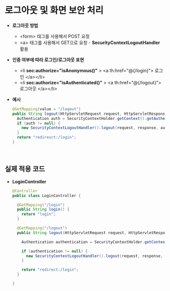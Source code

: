 # 로그아웃 및 화면 보안 처리

* **로그아웃 방법**
  * \<form> 태그를 사용해서 POST 요청
  * \<a> 태그를 사용해서 GET으로 요청 - **SecurityContextLogoutHandler** 활용

* **인증 여부에 따라 로그인/로그아웃 표현**

  * \<li **sec:authorize="isAnonymous()"** > \<a th:href="@{/login}"> 로그인 \</a>\</li>
  * \<li **sec:authorize="isAuthenticated()"** > \<a th:href="@{/logout}"> 로그아웃 \</a>\</li>

* **예시**

  ```java
  @GetMapping(value = "/logout")
  public String logout(HttpServletRequest request, HttpServletResponse response) {
    Authentication auth = SecurityContextHolder.getContext().getAuthentication();
    if (auth != null) {
      new SecurityContextLogoutHandler().logout(request, response, auth);
    }
    return "redirexct:/login";
  }
  ```

<br>

## 실제 적용 코드

* **LoginController**

  ```java
  @Controller
  public class LoginController {
  
    @GetMapping("/login")
    public String login() {
      return "login";
    }
  
    @GetMapping("/logout")
    public String logout(HttpServletRequest request, HttpServletResponse response) {
  
      Authentication authentication = SecurityContextHolder.getContext().getAuthentication();
  
      if (authentication != null) {
        new SecurityContextLogoutHandler().logout(request, response, authentication);
      }
  
      return "redirect:/login";
    }
  
  }
  ```

